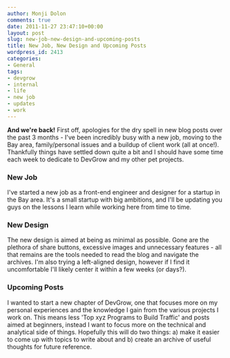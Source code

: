 ```yaml
---
author: Monji Dolon
comments: true
date: 2011-11-27 23:47:10+00:00
layout: post
slug: new-job-new-design-and-upcoming-posts
title: New Job, New Design and Upcoming Posts
wordpress_id: 2413
categories:
- General
tags:
- devgrow
- internal
- life
- new job
- updates
- work
---
```


**And we're back!**  First off, apologies for the dry spell in new blog posts over the past 3 months - I've been incredibly busy with a new job, moving to the Bay area, family/personal issues and a buildup of client work (all at once!).  Thankfully things have settled down quite a bit and I should have some time each week to dedicate to DevGrow and my other pet projects.

### New Job

I've started a new job as a front-end engineer and designer for a startup in the Bay area.  It's a small startup with big ambitions, and I'll be updating you guys on the lessons I learn while working here from time to time.

### New Design

The new design is aimed at being as minimal as possible.  Gone are the plethora of share buttons, excessive images and unnecessary features - all that remains are the tools needed to read the blog and navigate the archives.  I'm also trying a left-aligned design, however if I find it uncomfortable I'll likely center it within a few weeks (or days?).

### Upcoming Posts

I wanted to start a new chapter of DevGrow, one that focuses more on my personal experiences and the knowledge I gain from the various projects I work on.  This means less 'Top xyz Programs to Build Traffic' and posts aimed at beginners, instead I want to focus more on the technical and analytical side of things.  Hopefully this will do two things: a) make it easier to come up with topics to write about and b) create an archive of useful thoughts for future reference.